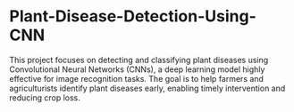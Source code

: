 # Plant-Disease-Detection-Using-CNN
This project focuses on detecting and classifying plant diseases using Convolutional Neural Networks (CNNs), a deep learning model highly effective for image recognition tasks. The goal is to help farmers and agriculturists identify plant diseases early, enabling timely intervention and reducing crop loss.
